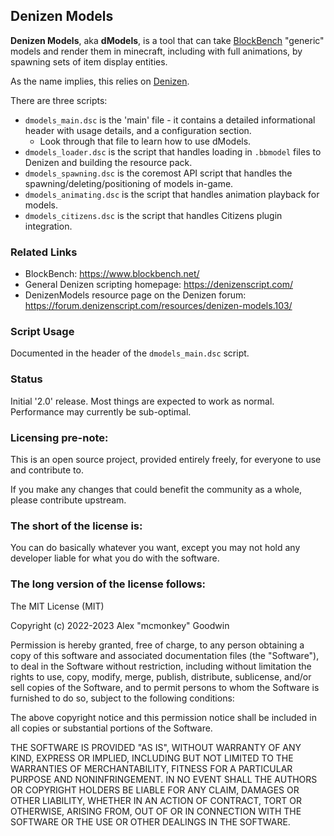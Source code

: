 Denizen Models
--------------

**Denizen Models**, aka **dModels**, is a tool that can take [BlockBench](https://www.blockbench.net/) "generic" models and render them in minecraft, including with full animations, by spawning sets of item display entities.

As the name implies, this relies on [Denizen](https://github.com/DenizenScript/Denizen).

There are three scripts:

- `dmodels_main.dsc` is the 'main' file - it contains a detailed informational header with usage details, and a configuration section.
    - Look through that file to learn how to use dModels.
- `dmodels_loader.dsc` is the script that handles loading in `.bbmodel` files to Denizen and building the resource pack.
- `dmodels_spawning.dsc` is the coremost API script that handles the spawning/deleting/positioning of models in-game.
- `dmodels_animating.dsc` is the script that handles animation playback for models.
- `dmodels_citizens.dsc` is the script that handles Citizens plugin integration.

### Related Links

- BlockBench: https://www.blockbench.net/
- General Denizen scripting homepage: https://denizenscript.com/
- DenizenModels resource page on the Denizen forum: https://forum.denizenscript.com/resources/denizen-models.103/

### Script Usage

Documented in the header of the `dmodels_main.dsc` script.

### Status

Initial '2.0' release. Most things are expected to work as normal. Performance may currently be sub-optimal.

### Licensing pre-note:

This is an open source project, provided entirely freely, for everyone to use and contribute to.

If you make any changes that could benefit the community as a whole, please contribute upstream.

### The short of the license is:

You can do basically whatever you want, except you may not hold any developer liable for what you do with the software.

### The long version of the license follows:

The MIT License (MIT)

Copyright (c) 2022-2023 Alex "mcmonkey" Goodwin

Permission is hereby granted, free of charge, to any person obtaining a copy
of this software and associated documentation files (the "Software"), to deal
in the Software without restriction, including without limitation the rights
to use, copy, modify, merge, publish, distribute, sublicense, and/or sell
copies of the Software, and to permit persons to whom the Software is
furnished to do so, subject to the following conditions:

The above copyright notice and this permission notice shall be included in all
copies or substantial portions of the Software.

THE SOFTWARE IS PROVIDED "AS IS", WITHOUT WARRANTY OF ANY KIND, EXPRESS OR
IMPLIED, INCLUDING BUT NOT LIMITED TO THE WARRANTIES OF MERCHANTABILITY,
FITNESS FOR A PARTICULAR PURPOSE AND NONINFRINGEMENT. IN NO EVENT SHALL THE
AUTHORS OR COPYRIGHT HOLDERS BE LIABLE FOR ANY CLAIM, DAMAGES OR OTHER
LIABILITY, WHETHER IN AN ACTION OF CONTRACT, TORT OR OTHERWISE, ARISING FROM,
OUT OF OR IN CONNECTION WITH THE SOFTWARE OR THE USE OR OTHER DEALINGS IN THE
SOFTWARE.
